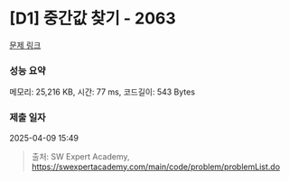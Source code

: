 # [D1] 중간값 찾기 - 2063 

[문제 링크](https://swexpertacademy.com/main/code/problem/problemDetail.do?contestProbId=AV5QPsXKA2UDFAUq) 

### 성능 요약

메모리: 25,216 KB, 시간: 77 ms, 코드길이: 543 Bytes

### 제출 일자

2025-04-09 15:49



> 출처: SW Expert Academy, https://swexpertacademy.com/main/code/problem/problemList.do